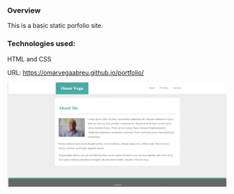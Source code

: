 ### Overview

This is a basic static porfolio site.

### Technologies used:

HTML and CSS

URL: https://omarvegaabreu.github.io/portfolio/

![](assets/Img/porfoliohome.jpg)
